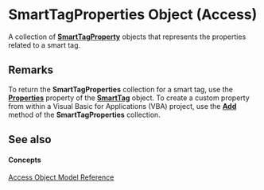 
# SmartTagProperties Object (Access)

A collection of  **[SmartTagProperty](d69d4855-cfe6-2688-3003-2318eb694d3c.md)** objects that represents the properties related to a smart tag.


## Remarks

To return the  **SmartTagProperties** collection for a smart tag, use the **[Properties](d2ddf145-a40e-7082-3549-864394671810.md)** property of the **[SmartTag](ec396ef0-65a4-41bc-ab59-1160e6ef1813.md)** object. To create a custom property from within a Visual Basic for Applications (VBA) project, use the **[Add](46dc7b7e-b85d-d862-1bd7-304369cb1b6c.md)** method of the **SmartTagProperties** collection.


## See also


#### Concepts


[Access Object Model Reference](2de134a4-6c5c-d2a3-8377-f4dd973ba650.md)
